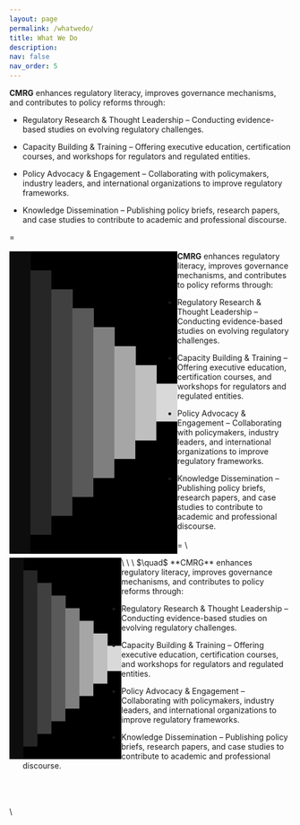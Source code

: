 ```yaml
---
layout: page
permalink: /whatwedo/
title: What We Do
description:
nav: false
nav_order: 5
---
```


**CMRG** enhances regulatory literacy, improves governance mechanisms, and contributes to policy reforms through:

+ Regulatory Research & Thought Leadership – Conducting evidence-based studies on evolving regulatory challenges.

+ Capacity Building & Training – Offering executive education, certification courses, and workshops for regulators and regulated entities.

+ Policy Advocacy & Engagement – Collaborating with policymakers, industry leaders, and international organizations to improve regulatory frameworks.

+ Knowledge Dissemination – Publishing policy briefs, research papers, and case studies to contribute to academic and professional discourse.

=
\
\
<img align="left" src="/assets/img/bullet.bmp" alt="bullet" width="300"/>
**CMRG** enhances regulatory literacy, improves governance mechanisms, and contributes to policy reforms through:

+ Regulatory Research & Thought Leadership – Conducting evidence-based studies on evolving regulatory challenges.

+ Capacity Building & Training – Offering executive education, certification courses, and workshops for regulators and regulated entities.

+ Policy Advocacy & Engagement – Collaborating with policymakers, industry leaders, and international organizations to improve regulatory frameworks.

+ Knowledge Dissemination – Publishing policy briefs, research papers, and case studies to contribute to academic and professional discourse.
\
\
=
\
<img align="left" src="/assets/img/bullet.bmp" alt="bullet" width="200"/>
\
\
\
$\quad$ **CMRG** enhances regulatory literacy, improves governance mechanisms, and contributes to policy reforms through:

+ Regulatory Research & Thought Leadership – Conducting evidence-based studies on evolving regulatory challenges.

+ Capacity Building & Training – Offering executive education, certification courses, and workshops for regulators and regulated entities.

+ Policy Advocacy & Engagement – Collaborating with policymakers, industry leaders, and international organizations to improve regulatory frameworks.

+ Knowledge Dissemination – Publishing policy briefs, research papers, and case studies to contribute to academic and professional discourse.
\
$\quad$ 
\
$\quad$
<br clear="left"/>
\
